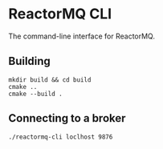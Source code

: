 
# ReactorMQ CLI

The command-line interface for ReactorMQ.

## Building

```
mkdir build && cd build
cmake ..
cmake --build .
```

## Connecting to a broker

```
./reactormq-cli loclhost 9876
```
